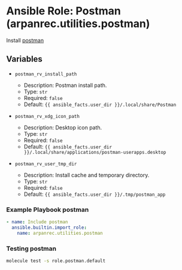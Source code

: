 # Ansible Role: Postman (arpanrec.utilities.postman)

Install [postman](https://www.postman.com/)

## Variables

- `postman_rv_install_path`

  - Description: Postman install path.
  - Type: `str`
  - Required: `false`
  - Default: `{{ ansible_facts.user_dir }}/.local/share/Postman`

- `postman_rv_xdg_icon_path`

  - Description: Desktop icon path.
  - Type: `str`
  - Required: `false`
  - Default: `{{ ansible_facts.user_dir }}/.local/share/applications/postman-userapps.desktop`

- `postman_rv_user_tmp_dir`
  - Description: Install cache and temporary directory.
  - Type: `str`
  - Required: `false`
  - Default: `{{ ansible_facts.user_dir }}/.tmp/postman_app`

### Example Playbook postman

```yaml
- name: Include postman
  ansible.builtin.import_role:
    name: arpanrec.utilities.postman
```

### Testing postman

```bash
molecule test -s role.postman.default
```
